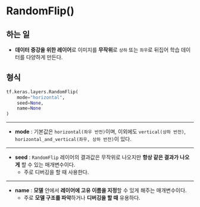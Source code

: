 # RandomFlip()
## 하는 일
- **데이터 증강을 위한 레이어**로 이미지를 **무작위**로 ``상하`` 또는 ``좌우``로 뒤집어 학습 데이터를 다양하게 만든다.

## 형식
```python
tf.keras.layers.RandomFlip(
    mode="horizontal", 
    seed=None, 
    name=None
)
```
*****
- **mode** : 기본값은 ``horizontal(좌우 반전)``이며, 이외에도 ``vertical(상하 반전)``, ``horizontal_and_vertical(좌우, 상하 반전)``이 있다.

*****
- **seed** : ``RandomFlip`` 레이어의 결과값은 무작위로 나오지만 **항상 같은 결과가 나오게** 할 수 있는 매개변수이다.<br>
    - 주로 디버깅을 할 때 사용한다.

*****
- **name** : **모델** 안에서 **레이어에 고유 이름을 지정**할 수 있게 해주는 매개변수이다.
    - 주로 **모델 구조를 파악**하거나 **디버깅을 할 때** 유용하다.
